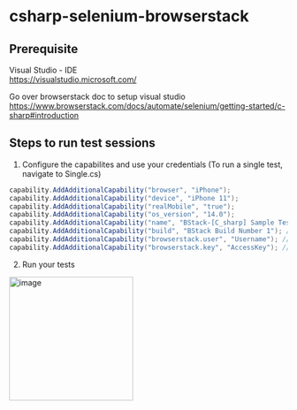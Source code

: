 # csharp-selenium-browserstack

## Prerequisite
Visual Studio - IDE <br/>
https://visualstudio.microsoft.com/

Go over browserstack doc to setup visual studio <br/>
https://www.browserstack.com/docs/automate/selenium/getting-started/c-sharp#introduction

## Steps to run test sessions

1. Configure the capabilites and use your credentials
(To run a single test, navigate to Single.cs)

```csharp
capability.AddAdditionalCapability("browser", "iPhone");
capability.AddAdditionalCapability("device", "iPhone 11");
capability.AddAdditionalCapability("realMobile", "true");
capability.AddAdditionalCapability("os_version", "14.0");
capability.AddAdditionalCapability("name", "BStack-[C_sharp] Sample Test"); // test name
capability.AddAdditionalCapability("build", "BStack Build Number 1"); // CI/CD job or build name
capability.AddAdditionalCapability("browserstack.user", "Username"); // IMP: Use your browserstack username
capability.AddAdditionalCapability("browserstack.key", "AccessKey"); // IMP: Use your browserstack accesskey
```

2. Run your tests <br/>
<img width="224" alt="image" src="https://user-images.githubusercontent.com/97675949/158065684-1e40e851-0c49-4f8f-84e8-28165c7435e1.png">
